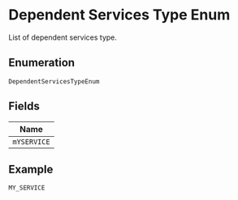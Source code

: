 
# Dependent Services Type Enum

List of dependent services type.

## Enumeration

`DependentServicesTypeEnum`

## Fields

| Name |
|  --- |
| `mYSERVICE` |

## Example

```
MY_SERVICE
```

